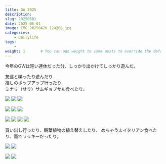 ```yaml
---
title: GW 2025
description: 
slug: 20250501
date: 2025-05-01
image: IMG_20250426_124208.jpg
categories:
    - Dailylife
tags:
    - 
weight: 1       # You can add weight to some posts to override the default sorting (date descending)
---
```


今年のGWは短い連休だった分、しっかり出かけてしっかり遊んだ。

友達と喋ったり遊んだり<br>
推しのポップアップ行ったり<br>
ミナリ（せり）サムギョプサル食べたり。<br>
<!-- gallery start -->
![](IMG_20250426_135912.jpg)
![](IMG_20250429_123652.jpg)
![](IMG_20250429_213841.jpg)

![](IMG_20250504_141654.jpg)
![](IMG_20250504_141907.jpg)
![](IMG_20250504_142408.jpg)

![](IMG_20250504_142428.jpg)
![](IMG_20250504_142433.jpg)
![](IMG_20250504_123838.jpg)
![](IMG_20250504_161830.jpg)
<!-- gallery end -->

買い出し行ったり、観葉植物の植え替えしたり、
めちゃうまイタリアン食べたり、雨でラッキーだったり。
<!-- gallery start -->
![](IMG_20250506_113722.jpg)
![](IMG_20250506_114011.jpg)

![](IMG_20250506_122246.jpg)
![](IMG_20250506_123827.jpg)
<!-- gallery end -->
